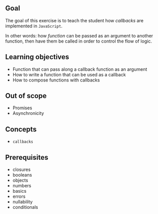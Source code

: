 ## Goal

The goal of this exercise is to teach the student how _callbacks_ are implemented in `JavaScript`.

In other words: how _function_ can be passed as an argument to another function, then have them be called in order to control the flow of logic.

## Learning objectives

- Function that can pass along a callback function as an argument
- How to write a function that can be used as a callback
- How to compose functions with callbacks

## Out of scope

- Promises
- Asynchronicity

## Concepts

- `callbacks`

## Prerequisites

- closures
- booleans
- objects
- numbers
- basics
- errors
- nullability
- conditionals
